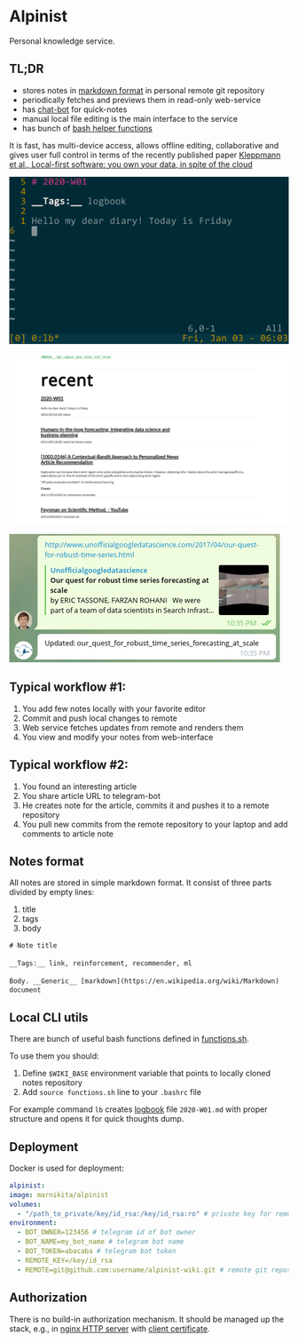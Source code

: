 # Alpinist

Personal knowledge service. 

## TL;DR
- stores notes in [markdown format](base/note/welcome.md) in personal remote git repository
- periodically fetches and previews them in read-only web-service
- has [chat-bot](tg/src/main/java/com/marnikitta/alpinist/tg/TelegramService.java) for quick-notes
- manual local file editing is the main interface to the service
- has bunch of [bash helper functions](functions.sh)

It is fast, has multi-device access, allows offline editing, collaborative and gives user full control in terms of the recently published paper
[Kleppmann et al., Local-first software: you own your data, in spite of the cloud](https://martin.kleppmann.com/papers/local-first.pdf)

![cli](pics/edit.png)

![web](pics/web.png)

![tg](pics/tg.png)

## Typical workflow #1:

1. You add few notes locally with your favorite editor
2. Commit and push local changes to remote
3. Web service fetches updates from remote and renders them
4. You view and modify your notes from web-interface

## Typical workflow #2:

1. You found an interesting article
2. You share article URL to telegram-bot
3. He creates note for the article, commits it and pushes it to a remote repository
4. You pull new commits from the remote repository to your laptop and add comments to article note

## Notes format

All notes are stored in simple markdown format. It consist of three parts divided by empty lines:
1. title
2. tags
3. body

```
# Note title

__Tags:__ link, reinforcement, recommender, ml

Body. __Generic__ [markdown](https://en.wikipedia.org/wiki/Markdown) document
```

## Local CLI utils

There are bunch of useful bash functions defined in [functions.sh](functions.sh). 

To use them you should: 
1. Define `$WIKI_BASE` environment variable that points to locally cloned notes repository
2. Add `source functions.sh` line to your `.bashrc` file

For example command `lb` creates [logbook](https://routley.io/posts/logbook/) file `2020-W01.md` 
with proper structure and opens it for quick thoughts dump.

## Deployment

Docker is used for deployment:

```yaml
alpinist:
image: marnikita/alpinist
volumes:
  - "/path_to_private/key/id_rsa:/key/id_rsa:ro" # private key for remote git repository
environment:
  - BOT_OWNER=123456 # telegram id of bot owner
  - BOT_NAME=my_bot_name # telegram bot name
  - BOT_TOKEN=abacaba # telegram bot token
  - REMOTE_KEY=/key/id_rsa
  - REMOTE=git@github.com:username/alpinist-wiki.git # remote git repository
```

## Authorization

There is no build-in authorization mechanism. It should be managed up the stack, e.g., 
in [nginx HTTP server](http://nginx.org/) with [client certificate](https://nginx.org/en/docs/http/ngx_http_ssl_module.html).
